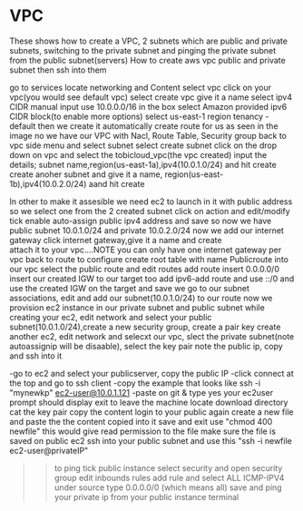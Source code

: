 # VPC
These shows how to create a VPC, 2 subnets which are public and private subnets, switching to the private subnet and pinging the private subnet from the public subnet(servers)
How to create aws vpc public and private subnet then ssh into them

go to services
locate networking and Content
select vpc
click on your vpc(you would see default vpc)
select create vpc
give it a name
select ipv4 CIDR manual input
use 10.0.0.0/16 in the box
select Amazon provided ipv6 CIDR block(to enable more options)
select us-east-1 region
tenancy - default
then we create
it automatically create route for us as seen in the image
no we have our VPC with Nacl, Route Table, Security group
back to vpc side menu and select subnet
select create subnet
click on the drop down on vpc and select the tobicloud_vpc(the vpc created)
input the details; subnet name,region(us-east-1a),ipv4(10.0.1.0/24) and hit create
create anoher subnet and give it a name, region(us-east-1b),ipv4(10.0.2.0/24) aand hit create

In other to make it assesible we need ec2 to launch in it with public address
so we select one from the 2 created subnet 
click on action and edit/modify
tick enable auto-assign public ipv4 address and save
so now we have public subnet 10.0.1.0/24 and private 10.0.2.0/24
now we add our internet gateway
click internet gateway,give it a name and create  
attach it to your vpc....NOTE you can only have one internet gateway per vpc
back to route to configure
create root table with name Publicroute into our vpc
select the public route and edit routes
add route insert 0.0.0.0/0 
insert our created IGW to our target
too add ipv6-add route and use ::/0 and use the created IGW on the target
and save
we  go to our subnet associations, edit and add our subnet(10.0.1.0/24) to our route
now we provision ec2 instance in our private subnet and public subnet
while creating your ec2, edit network and select your public subnet(10.0.1.0/24),create a new security group, create a pair key
create another ec2, edit network and selecxt our vpc, slect the private subnet(note autoassignip will be disaable), select the key pair
note the public ip, copy and ssh into it

>>
-go to ec2 and select your publicserver, copy the public IP
-click connect at the top and go to ssh client
-copy the example that looks like ssh -i "mynewkp" ec2-user@10.0.1.121
-paste on git & type yes
your ec2user prompt should display
exit to leave the machine
locate download directory
cat the key pair
copy the content
login to your public again
create a new file and paste the the content copied into it
save and exit
use "chmod 400 newfile"     this would give read permission to the file
make sure the file is saved on public ec2
ssh into your public subnet
and use this "ssh -i newfile ec2-user@privateIP"

>>to ping
tick public instance
select security and open security group
edit inbounds rules
add rule and select ALL ICMP-IPV4
under source type 0.0.0.0/0 (which means all)
save and ping your private ip from your public instance terminal
